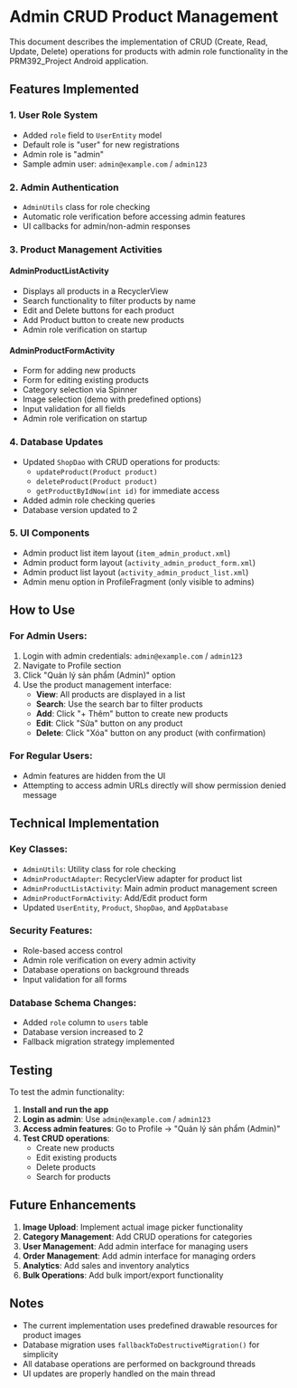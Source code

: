 # Admin CRUD Product Management

This document describes the implementation of CRUD (Create, Read, Update, Delete) operations for products with admin role functionality in the PRM392_Project Android application.

## Features Implemented

### 1. User Role System
- Added `role` field to `UserEntity` model
- Default role is "user" for new registrations
- Admin role is "admin"
- Sample admin user: `admin@example.com` / `admin123`

### 2. Admin Authentication
- `AdminUtils` class for role checking
- Automatic role verification before accessing admin features
- UI callbacks for admin/non-admin responses

### 3. Product Management Activities

#### AdminProductListActivity
- Displays all products in a RecyclerView
- Search functionality to filter products by name
- Edit and Delete buttons for each product
- Add Product button to create new products
- Admin role verification on startup

#### AdminProductFormActivity
- Form for adding new products
- Form for editing existing products
- Category selection via Spinner
- Image selection (demo with predefined options)
- Input validation for all fields
- Admin role verification on startup

### 4. Database Updates
- Updated `ShopDao` with CRUD operations for products:
  - `updateProduct(Product product)`
  - `deleteProduct(Product product)`
  - `getProductByIdNow(int id)` for immediate access
- Added admin role checking queries
- Database version updated to 2

### 5. UI Components
- Admin product list item layout (`item_admin_product.xml`)
- Admin product form layout (`activity_admin_product_form.xml`)
- Admin product list layout (`activity_admin_product_list.xml`)
- Admin menu option in ProfileFragment (only visible to admins)

## How to Use

### For Admin Users:
1. Login with admin credentials: `admin@example.com` / `admin123`
2. Navigate to Profile section
3. Click "Quản lý sản phẩm (Admin)" option
4. Use the product management interface:
   - **View**: All products are displayed in a list
   - **Search**: Use the search bar to filter products
   - **Add**: Click "+ Thêm" button to create new products
   - **Edit**: Click "Sửa" button on any product
   - **Delete**: Click "Xóa" button on any product (with confirmation)

### For Regular Users:
- Admin features are hidden from the UI
- Attempting to access admin URLs directly will show permission denied message

## Technical Implementation

### Key Classes:
- `AdminUtils`: Utility class for role checking
- `AdminProductAdapter`: RecyclerView adapter for product list
- `AdminProductListActivity`: Main admin product management screen
- `AdminProductFormActivity`: Add/Edit product form
- Updated `UserEntity`, `Product`, `ShopDao`, and `AppDatabase`

### Security Features:
- Role-based access control
- Admin role verification on every admin activity
- Database operations on background threads
- Input validation for all forms

### Database Schema Changes:
- Added `role` column to `users` table
- Database version increased to 2
- Fallback migration strategy implemented

## Testing

To test the admin functionality:

1. **Install and run the app**
2. **Login as admin**: Use `admin@example.com` / `admin123`
3. **Access admin features**: Go to Profile → "Quản lý sản phẩm (Admin)"
4. **Test CRUD operations**:
   - Create new products
   - Edit existing products
   - Delete products
   - Search for products

## Future Enhancements

1. **Image Upload**: Implement actual image picker functionality
2. **Category Management**: Add CRUD operations for categories
3. **User Management**: Add admin interface for managing users
4. **Order Management**: Add admin interface for managing orders
5. **Analytics**: Add sales and inventory analytics
6. **Bulk Operations**: Add bulk import/export functionality

## Notes

- The current implementation uses predefined drawable resources for product images
- Database migration uses `fallbackToDestructiveMigration()` for simplicity
- All database operations are performed on background threads
- UI updates are properly handled on the main thread 